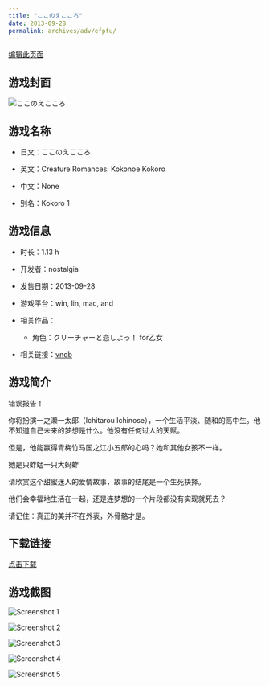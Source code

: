 ```yaml
---
title: "ここのえこころ"
date: 2013-09-28
permalink: archives/adv/efpfu/
---
```

[编辑此页面](https://github.com/ACG-3/ADV3-source/blob/main/source/_posts/%E3%81%93%E3%81%93%E3%81%AE%E3%81%88%E3%81%93%E3%81%93%E3%82%8D.md)

## 游戏封面

![ここのえこころ](https://pan.timero.xyz/d/onedrive/img_lib_001/%E3%81%93%E3%81%93%E3%81%AE%E3%81%88%E3%81%93%E3%81%93%E3%82%8D_cover.avif)


## 游戏名称

- 日文：ここのえこころ
- 英文：Creature Romances: Kokonoe Kokoro
- 中文：None

- 别名：Kokoro 1


## 游戏信息

- 时长：1.13 h
- 开发者：nostalgia
- 发售日期：2013-09-28
- 游戏平台：win, lin, mac, and
- 相关作品：
   - 角色：クリーチャーと恋しよっ！ for乙女

- 相关链接：[vndb](https://vndb.org/v14846)


## 游戏简介

错误报告！

你将扮演一之濑一太郎（Ichitarou Ichinose），一个生活平淡、随和的高中生。他不知道自己未来的梦想是什么。他没有任何过人的天赋。

但是，他能赢得青梅竹马国之江小五郎的心吗？她和其他女孩不一样。

她是只蚱蜢一只大蚂蚱

请欣赏这个甜蜜迷人的爱情故事，故事的结尾是一个生死抉择。

他们会幸福地生活在一起，还是连梦想的一个片段都没有实现就死去？

请记住：真正的美并不在外表，外骨骼才是。




## 下载链接

[点击下载](https://pan.timero.xyz/onedrive/adv_lib_001/%E3%81%93%E3%81%93%E3%81%AE%E3%81%88%E3%81%93%E3%81%93%E3%82%8D)


## 游戏截图


![Screenshot 1](https://pan.timero.xyz/d/onedrive/img_lib_001/%E3%81%93%E3%81%93%E3%81%AE%E3%81%88%E3%81%93%E3%81%93%E3%82%8D_Screenshot_1.avif)

![Screenshot 2](https://pan.timero.xyz/d/onedrive/img_lib_001/%E3%81%93%E3%81%93%E3%81%AE%E3%81%88%E3%81%93%E3%81%93%E3%82%8D_Screenshot_2.avif)

![Screenshot 3](https://pan.timero.xyz/d/onedrive/img_lib_001/%E3%81%93%E3%81%93%E3%81%AE%E3%81%88%E3%81%93%E3%81%93%E3%82%8D_Screenshot_3.avif)

![Screenshot 4](https://pan.timero.xyz/d/onedrive/img_lib_001/%E3%81%93%E3%81%93%E3%81%AE%E3%81%88%E3%81%93%E3%81%93%E3%82%8D_Screenshot_4.avif)

![Screenshot 5](https://pan.timero.xyz/d/onedrive/img_lib_001/%E3%81%93%E3%81%93%E3%81%AE%E3%81%88%E3%81%93%E3%81%93%E3%82%8D_Screenshot_5.avif)

